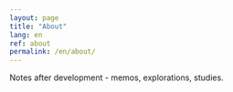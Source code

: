 ```yaml
---
layout: page
title: "About"
lang: en
ref: about
permalink: /en/about/
---
```


Notes after development - memos, explorations, studies.
